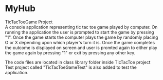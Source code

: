 # MyHub
TicTacToeGame Project<br>
A console application representing tic tac toe game played by computer. On running the application the user is prompted to start the game by pressing "1". 
Once the game starts the computer plays the game by randomly placing O or X depending upon which player's turn it is.
Once the game completes the outcome is displayed on screen and user is promted again to either play the game again by pressing "1" or exit by pressing any other key.

The code files are located in class library folder inside TicTacToe project
Test project called "TicTacToeGameTest" is also added to test the application.
